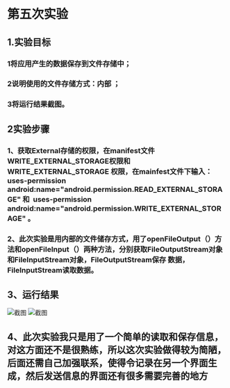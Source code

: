 ﻿# 第五次实验
 
 ## 1.实验目标

### 1将应用产生的数据保存到文件存储中；
### 2说明使用的文件存储方式：内部 ；
### 3将运行结果截图。
## 2实验步骤
### 1、获取External存储的权限，在manifest文件WRITE_EXTERNAL_STORAGE权限和WRITE_EXTERNAL_STORAGE 权限，在mainfest文件下输入：uses-permission android:name="android.permission.READ_EXTERNAL_STORAGE" 和   uses-permission android:name="android.permission.WRITE_EXTERNAL_STORAGE" 。
### 2、此次实验是用内部的文件储存方式，用了openFileOutput（）方法和openFileInput（）两种方法，分别获取FileOutputStream对象和FileInputStream对象，FileOutputStream保存 数据，FileInputStream读取数据。
## 3、运行结果
 ![截图](https://raw.githubusercontent.com/First-lin/android-labs-2018/master/soft1614080902431/输入信息界面.png)
 ![截图](https://raw.githubusercontent.com/First-lin/android-labs-2018/master/soft1614080902431/保存信息界面.png)
## 4、此次实验我只是用了一个简单的读取和保存信息，对这方面还不是很熟练，所以这次实验做得较为简陋，后面还需自己加强联系，使得令记录在另一个界面生成，然后发送信息的界面还有很多需要完善的地方
